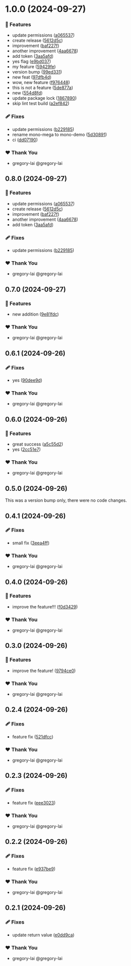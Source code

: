 # 1.0.0 (2024-09-27)


### 🚀 Features

- update permissions ([a065537](https://github.com/gregory-lai/mono-demo/commit/a065537))
- create release ([5612d5c](https://github.com/gregory-lai/mono-demo/commit/5612d5c))
- improvement ([baf227f](https://github.com/gregory-lai/mono-demo/commit/baf227f))
- another improvement ([4aa6678](https://github.com/gregory-lai/mono-demo/commit/4aa6678))
- add token ([3aa5afd](https://github.com/gregory-lai/mono-demo/commit/3aa5afd))
- yes flag ([e9bd037](https://github.com/gregory-lai/mono-demo/commit/e9bd037))
- my feature ([59429fe](https://github.com/gregory-lai/mono-demo/commit/59429fe))
- version bump ([99ed331](https://github.com/gregory-lai/mono-demo/commit/99ed331))
- new feat ([97dfb4d](https://github.com/gregory-lai/mono-demo/commit/97dfb4d))
- wow, new feature ([f976448](https://github.com/gregory-lai/mono-demo/commit/f976448))
- this is not a feature ([5de877a](https://github.com/gregory-lai/mono-demo/commit/5de877a))
- new ([554d8fd](https://github.com/gregory-lai/mono-demo/commit/554d8fd))
- update package lock ([1867890](https://github.com/gregory-lai/mono-demo/commit/1867890))
- skip lint test build ([a2ef842](https://github.com/gregory-lai/mono-demo/commit/a2ef842))

### 🩹 Fixes

- update permissions ([b229185](https://github.com/gregory-lai/mono-demo/commit/b229185))
- rename mono-mega to mono-demo ([5d30891](https://github.com/gregory-lai/mono-demo/commit/5d30891))
- ci ([dd07190](https://github.com/gregory-lai/mono-demo/commit/dd07190))

### ❤️  Thank You

- gregory-lai @gregory-lai

## 0.8.0 (2024-09-27)


### 🚀 Features

- update permissions ([a065537](https://github.com/gregory-lai/mono-demo/commit/a065537))
- create release ([5612d5c](https://github.com/gregory-lai/mono-demo/commit/5612d5c))
- improvement ([baf227f](https://github.com/gregory-lai/mono-demo/commit/baf227f))
- another improvement ([4aa6678](https://github.com/gregory-lai/mono-demo/commit/4aa6678))
- add token ([3aa5afd](https://github.com/gregory-lai/mono-demo/commit/3aa5afd))

### 🩹 Fixes

- update permissions ([b229185](https://github.com/gregory-lai/mono-demo/commit/b229185))

### ❤️  Thank You

- gregory-lai @gregory-lai

## 0.7.0 (2024-09-27)


### 🚀 Features

- new addition ([9e81fdc](https://github.com/gregory-lai/mono-demo/commit/9e81fdc))

### ❤️  Thank You

- gregory-lai @gregory-lai

## 0.6.1 (2024-09-26)


### 🩹 Fixes

- yes ([90dee9d](https://github.com/gregory-lai/mono-demo/commit/90dee9d))

### ❤️  Thank You

- gregory-lai @gregory-lai

## 0.6.0 (2024-09-26)


### 🚀 Features

- great success ([a5c55d2](https://github.com/gregory-lai/mono-demo/commit/a5c55d2))
- yes ([2cc51e7](https://github.com/gregory-lai/mono-demo/commit/2cc51e7))

### ❤️  Thank You

- gregory-lai @gregory-lai

## 0.5.0 (2024-09-26)

This was a version bump only, there were no code changes.

## 0.4.1 (2024-09-26)


### 🩹 Fixes

- small fix ([3eea4ff](https://github.com/gregory-lai/mono-demo/commit/3eea4ff))

### ❤️  Thank You

- gregory-lai @gregory-lai

## 0.4.0 (2024-09-26)


### 🚀 Features

- improve the feature!!! ([f0d3429](https://github.com/gregory-lai/mono-demo/commit/f0d3429))

### ❤️  Thank You

- gregory-lai @gregory-lai

## 0.3.0 (2024-09-26)


### 🚀 Features

- improve the feature! ([9794ce0](https://github.com/gregory-lai/mono-demo/commit/9794ce0))

### ❤️  Thank You

- gregory-lai @gregory-lai

## 0.2.4 (2024-09-26)


### 🩹 Fixes

- feature fix ([521dfcc](https://github.com/gregory-lai/mono-demo/commit/521dfcc))

### ❤️  Thank You

- gregory-lai @gregory-lai

## 0.2.3 (2024-09-26)


### 🩹 Fixes

- feature fix ([eee3023](https://github.com/gregory-lai/mono-demo/commit/eee3023))

### ❤️  Thank You

- gregory-lai @gregory-lai

## 0.2.2 (2024-09-26)


### 🩹 Fixes

- feature fix ([e937be9](https://github.com/gregory-lai/mono-demo/commit/e937be9))

### ❤️  Thank You

- gregory-lai @gregory-lai

## 0.2.1 (2024-09-26)


### 🩹 Fixes

- update return value ([e0dd9ca](https://github.com/gregory-lai/mono-demo/commit/e0dd9ca))

### ❤️  Thank You

- gregory-lai @gregory-lai